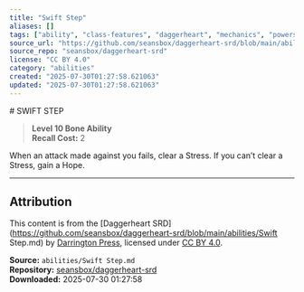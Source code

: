 ```yaml
---
title: "Swift Step"
aliases: []
tags: ["ability", "class-features", "daggerheart", "mechanics", "powers", "reference", "srd", "ttrpg"]
source_url: "https://github.com/seansbox/daggerheart-srd/blob/main/abilities/Swift Step.md"
source_repo: "seansbox/daggerheart-srd"
license: "CC BY 4.0"
category: "abilities"
created: "2025-07-30T01:27:58.621063"
updated: "2025-07-30T01:27:58.621063"
---
```


﻿# SWIFT STEP

> **Level 10 Bone Ability**  
> **Recall Cost:** 2

When an attack made against you fails, clear a Stress. If you can’t clear a Stress, gain a Hope.

---

## Attribution

This content is from the [Daggerheart SRD](https://github.com/seansbox/daggerheart-srd/blob/main/abilities/Swift Step.md) by [Darrington Press](https://darringtonpress.com/), licensed under [CC BY 4.0](https://creativecommons.org/licenses/by/4.0/).

**Source:** `abilities/Swift Step.md`  
**Repository:** [seansbox/daggerheart-srd](https://github.com/seansbox/daggerheart-srd)  
**Downloaded:** 2025-07-30 01:27:58

